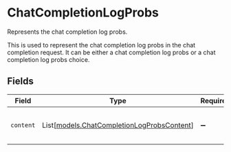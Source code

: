 # ChatCompletionLogProbs

Represents the chat completion log probs.

This is used to represent the chat completion log probs in the chat completion request.
It can be either a chat completion log probs or a chat completion log probs choice.


## Fields

| Field                                                                                    | Type                                                                                     | Required                                                                                 | Description                                                                              |
| ---------------------------------------------------------------------------------------- | ---------------------------------------------------------------------------------------- | ---------------------------------------------------------------------------------------- | ---------------------------------------------------------------------------------------- |
| `content`                                                                                | List[[models.ChatCompletionLogProbsContent](../models/chatcompletionlogprobscontent.md)] | :heavy_minus_sign:                                                                       | The log probs of the chat completion.                                                    |
